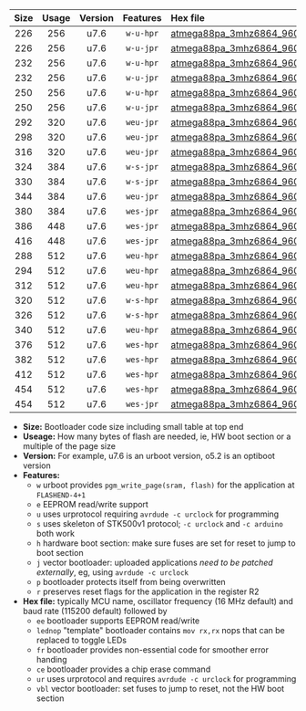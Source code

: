 |Size|Usage|Version|Features|Hex file|
|:-:|:-:|:-:|:-:|:--|
|226|256|u7.6|`w-u-hpr`|[atmega88pa_3mhz6864_9600bps_ur.hex](https://raw.githubusercontent.com/stefanrueger/urboot/main/atmega88pa_3mhz6864_9600bps_ur.hex)|
|226|256|u7.6|`w-u-jpr`|[atmega88pa_3mhz6864_9600bps_ur_vbl.hex](https://raw.githubusercontent.com/stefanrueger/urboot/main/atmega88pa_3mhz6864_9600bps_ur_vbl.hex)|
|232|256|u7.6|`w-u-hpr`|[atmega88pa_3mhz6864_9600bps_lednop_ur.hex](https://raw.githubusercontent.com/stefanrueger/urboot/main/atmega88pa_3mhz6864_9600bps_lednop_ur.hex)|
|232|256|u7.6|`w-u-jpr`|[atmega88pa_3mhz6864_9600bps_lednop_ur_vbl.hex](https://raw.githubusercontent.com/stefanrueger/urboot/main/atmega88pa_3mhz6864_9600bps_lednop_ur_vbl.hex)|
|250|256|u7.6|`w-u-hpr`|[atmega88pa_3mhz6864_9600bps_lednop_fr_ur.hex](https://raw.githubusercontent.com/stefanrueger/urboot/main/atmega88pa_3mhz6864_9600bps_lednop_fr_ur.hex)|
|250|256|u7.6|`w-u-jpr`|[atmega88pa_3mhz6864_9600bps_lednop_fr_ur_vbl.hex](https://raw.githubusercontent.com/stefanrueger/urboot/main/atmega88pa_3mhz6864_9600bps_lednop_fr_ur_vbl.hex)|
|292|320|u7.6|`weu-jpr`|[atmega88pa_3mhz6864_9600bps_ee_ur_vbl.hex](https://raw.githubusercontent.com/stefanrueger/urboot/main/atmega88pa_3mhz6864_9600bps_ee_ur_vbl.hex)|
|298|320|u7.6|`weu-jpr`|[atmega88pa_3mhz6864_9600bps_ee_lednop_ur_vbl.hex](https://raw.githubusercontent.com/stefanrueger/urboot/main/atmega88pa_3mhz6864_9600bps_ee_lednop_ur_vbl.hex)|
|316|320|u7.6|`weu-jpr`|[atmega88pa_3mhz6864_9600bps_ee_lednop_fr_ur_vbl.hex](https://raw.githubusercontent.com/stefanrueger/urboot/main/atmega88pa_3mhz6864_9600bps_ee_lednop_fr_ur_vbl.hex)|
|324|384|u7.6|`w-s-jpr`|[atmega88pa_3mhz6864_9600bps_vbl.hex](https://raw.githubusercontent.com/stefanrueger/urboot/main/atmega88pa_3mhz6864_9600bps_vbl.hex)|
|330|384|u7.6|`w-s-jpr`|[atmega88pa_3mhz6864_9600bps_lednop_vbl.hex](https://raw.githubusercontent.com/stefanrueger/urboot/main/atmega88pa_3mhz6864_9600bps_lednop_vbl.hex)|
|344|384|u7.6|`weu-jpr`|[atmega88pa_3mhz6864_9600bps_ee_lednop_fr_ce_ur_vbl.hex](https://raw.githubusercontent.com/stefanrueger/urboot/main/atmega88pa_3mhz6864_9600bps_ee_lednop_fr_ce_ur_vbl.hex)|
|380|384|u7.6|`wes-jpr`|[atmega88pa_3mhz6864_9600bps_ee_vbl.hex](https://raw.githubusercontent.com/stefanrueger/urboot/main/atmega88pa_3mhz6864_9600bps_ee_vbl.hex)|
|386|448|u7.6|`wes-jpr`|[atmega88pa_3mhz6864_9600bps_ee_lednop_vbl.hex](https://raw.githubusercontent.com/stefanrueger/urboot/main/atmega88pa_3mhz6864_9600bps_ee_lednop_vbl.hex)|
|416|448|u7.6|`wes-jpr`|[atmega88pa_3mhz6864_9600bps_ee_lednop_fr_vbl.hex](https://raw.githubusercontent.com/stefanrueger/urboot/main/atmega88pa_3mhz6864_9600bps_ee_lednop_fr_vbl.hex)|
|288|512|u7.6|`weu-hpr`|[atmega88pa_3mhz6864_9600bps_ee_ur.hex](https://raw.githubusercontent.com/stefanrueger/urboot/main/atmega88pa_3mhz6864_9600bps_ee_ur.hex)|
|294|512|u7.6|`weu-hpr`|[atmega88pa_3mhz6864_9600bps_ee_lednop_ur.hex](https://raw.githubusercontent.com/stefanrueger/urboot/main/atmega88pa_3mhz6864_9600bps_ee_lednop_ur.hex)|
|312|512|u7.6|`weu-hpr`|[atmega88pa_3mhz6864_9600bps_ee_lednop_fr_ur.hex](https://raw.githubusercontent.com/stefanrueger/urboot/main/atmega88pa_3mhz6864_9600bps_ee_lednop_fr_ur.hex)|
|320|512|u7.6|`w-s-hpr`|[atmega88pa_3mhz6864_9600bps.hex](https://raw.githubusercontent.com/stefanrueger/urboot/main/atmega88pa_3mhz6864_9600bps.hex)|
|326|512|u7.6|`w-s-hpr`|[atmega88pa_3mhz6864_9600bps_lednop.hex](https://raw.githubusercontent.com/stefanrueger/urboot/main/atmega88pa_3mhz6864_9600bps_lednop.hex)|
|340|512|u7.6|`weu-hpr`|[atmega88pa_3mhz6864_9600bps_ee_lednop_fr_ce_ur.hex](https://raw.githubusercontent.com/stefanrueger/urboot/main/atmega88pa_3mhz6864_9600bps_ee_lednop_fr_ce_ur.hex)|
|376|512|u7.6|`wes-hpr`|[atmega88pa_3mhz6864_9600bps_ee.hex](https://raw.githubusercontent.com/stefanrueger/urboot/main/atmega88pa_3mhz6864_9600bps_ee.hex)|
|382|512|u7.6|`wes-hpr`|[atmega88pa_3mhz6864_9600bps_ee_lednop.hex](https://raw.githubusercontent.com/stefanrueger/urboot/main/atmega88pa_3mhz6864_9600bps_ee_lednop.hex)|
|412|512|u7.6|`wes-hpr`|[atmega88pa_3mhz6864_9600bps_ee_lednop_fr.hex](https://raw.githubusercontent.com/stefanrueger/urboot/main/atmega88pa_3mhz6864_9600bps_ee_lednop_fr.hex)|
|454|512|u7.6|`wes-hpr`|[atmega88pa_3mhz6864_9600bps_ee_lednop_fr_ce.hex](https://raw.githubusercontent.com/stefanrueger/urboot/main/atmega88pa_3mhz6864_9600bps_ee_lednop_fr_ce.hex)|
|454|512|u7.6|`wes-jpr`|[atmega88pa_3mhz6864_9600bps_ee_lednop_fr_ce_vbl.hex](https://raw.githubusercontent.com/stefanrueger/urboot/main/atmega88pa_3mhz6864_9600bps_ee_lednop_fr_ce_vbl.hex)|

- **Size:** Bootloader code size including small table at top end
- **Useage:** How many bytes of flash are needed, ie, HW boot section or a multiple of the page size
- **Version:** For example, u7.6 is an urboot version, o5.2 is an optiboot version
- **Features:**
  + `w` urboot provides `pgm_write_page(sram, flash)` for the application at `FLASHEND-4+1`
  + `e` EEPROM read/write support
  + `u` uses urprotocol requiring `avrdude -c urclock` for programming
  + `s` uses skeleton of STK500v1 protocol; `-c urclock` and `-c arduino` both work
  + `h` hardware boot section: make sure fuses are set for reset to jump to boot section
  + `j` vector bootloader: uploaded applications *need to be patched externally*, eg, using `avrdude -c urclock`
  + `p` bootloader protects itself from being overwritten
  + `r` preserves reset flags for the application in the register R2
- **Hex file:** typically MCU name, oscillator frequency (16 MHz default) and baud rate (115200 default) followed by
  + `ee` bootloader supports EEPROM read/write
  + `lednop` "template" bootloader contains `mov rx,rx` nops that can be replaced to toggle LEDs
  + `fr` bootloader provides non-essential code for smoother error handing
  + `ce` bootloader provides a chip erase command
  + `ur` uses urprotocol and requires `avrdude -c urclock` for programming
  + `vbl` vector bootloader: set fuses to jump to reset, not the HW boot section
